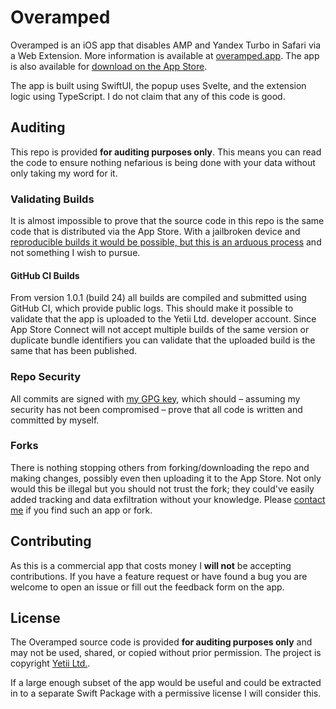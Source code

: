 # Overamped

Overamped is an iOS app that disables AMP and Yandex Turbo in Safari via a Web Extension. More information is available at [overamped.app](https://overamped.app). The app is also available for [download on the App Store](https://apps.apple.com/app/apple-store/id1573901090?mt=8).

The app is built using SwiftUI, the popup uses Svelte, and the extension logic using TypeScript. I do not claim that any of this code is good.

## Auditing

This repo is provided **for auditing purposes only**. This means you can read the code to ensure nothing nefarious is being done with your data without only taking my word for it.

### Validating Builds

It is almost impossible to prove that the source code in this repo is the same code that is distributed via the App Store. With a jailbroken device and [reproducible builds it would be possible, but this is an arduous process](https://core.telegram.org/reproducible-builds#reproducible-builds-for-ios) and not something I wish to pursue.

#### GitHub CI Builds

From version 1.0.1 (build 24) all builds are compiled and submitted using GitHub CI, which provide public logs. This should make it possible to validate that the app is uploaded to the Yetii Ltd. developer account. Since App Store Connect will not accept multiple builds of the same version or duplicate bundle identifiers you can validate that the uploaded build is the same that has been published.

### Repo Security

All commits are signed with [my GPG key](https://josephduffy.co.uk/commits.asc), which should – assuming my security has not been compromised – prove that all code is written and committed by myself.

### Forks

There is nothing stopping others from forking/downloading the repo and making changes, possibly even then uploading it to the App Store. Not only would this be illegal but you should not trust the fork; they could've easily added tracking and data exfiltration without your knowledge. Please [contact me](https://overamped.app/contact) if you find such an app or fork.

## Contributing

As this is a commercial app that costs money I **will not** be accepting contributions. If you have a feature request or have found a bug you are welcome to open an issue or fill out the feedback form on the app.

## License

The Overamped source code is provided **for auditing purposes only** and may not be used, shared, or copied without prior permission. The project is copyright [Yetii Ltd.](https://yetii.co.uk).

If a large enough subset of the app would be useful and could be extracted in to a separate Swift Package with a permissive license I will consider this.
